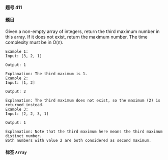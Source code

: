 #### 题号 411

#### 题目

Given a non-empty array of integers, return the third maximum number in this array. If it does not exist, return the maximum number. The time complexity must be in O(n).

    Example 1:
    Input: [3, 2, 1]

    Output: 1

    Explanation: The third maximum is 1.
    Example 2:
    Input: [1, 2]

    Output: 2

    Explanation: The third maximum does not exist, so the maximum (2) is returned instead.
    Example 3:
    Input: [2, 2, 3, 1]

    Output: 1

    Explanation: Note that the third maximum here means the third maximum distinct number.
    Both numbers with value 2 are both considered as second maximum.

#### 标签 ```Array```
